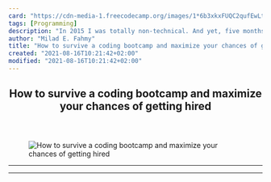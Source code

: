 ```yaml
---
card: "https://cdn-media-1.freecodecamp.org/images/1*6b3xkxFUQC2qufEwLtSdDw.jpeg"
tags: [Programming]
description: "In 2015 I was totally non-technical. And yet, five months lat"
author: "Milad E. Fahmy"
title: "How to survive a coding bootcamp and maximize your chances of getting hired"
created: "2021-08-16T10:21:42+02:00"
modified: "2021-08-16T10:21:42+02:00"
---
```

<div class="site-wrapper">
<main id="site-main" class="site-main outer">
<div class="inner">
<article class="post-full post tag-programming tag-web-development tag-learning-to-code tag-careers tag-self-improvement ">
<header class="post-full-header">
<h1 class="post-full-title">How to survive a coding bootcamp and maximize your chances of getting hired</h1>
</header>
<figure class="post-full-image">
<picture>
<source media="(max-width: 700px)" sizes="1px" srcset="data:image/gif;base64,R0lGODlhAQABAIAAAAAAAP///yH5BAEAAAAALAAAAAABAAEAAAIBRAA7 1w">
<source media="(min-width: 701px)" sizes="(max-width: 800px) 400px,
(max-width: 1170px) 700px,
1400px" srcset="https://cdn-media-1.freecodecamp.org/images/1*6b3xkxFUQC2qufEwLtSdDw.jpeg 300w,
https://cdn-media-1.freecodecamp.org/images/1*6b3xkxFUQC2qufEwLtSdDw.jpeg 600w,
https://cdn-media-1.freecodecamp.org/images/1*6b3xkxFUQC2qufEwLtSdDw.jpeg 1000w,
https://cdn-media-1.freecodecamp.org/images/1*6b3xkxFUQC2qufEwLtSdDw.jpeg 2000w">
<img onerror="this.style.display='none'" src="https://cdn-media-1.freecodecamp.org/images/1*6b3xkxFUQC2qufEwLtSdDw.jpeg" alt="How to survive a coding bootcamp and maximize your chances of getting hired">
</picture>
</figure>
<section class="post-full-content">
<div class="post-content">
</div>
<hr>
<hr>
</section>
</article>
</div>
</main>
</div>
<!-- Google Tag Manager (noscript) -->
<!-- End Google Tag Manager (noscript) -->
